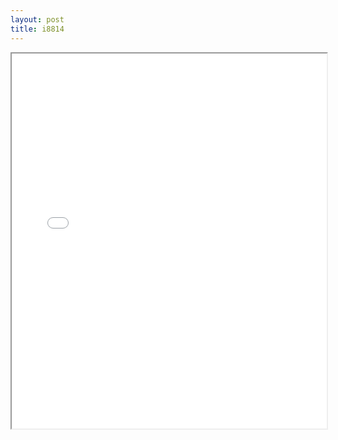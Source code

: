 ```yaml
---
layout: post
title: i8814
---
```


<div class="pdf-container">
<iframe src="/assets/pdfs/i8814.pdf" height="600" width="100%" allowFullScreen="true"></iframe>
</div>

